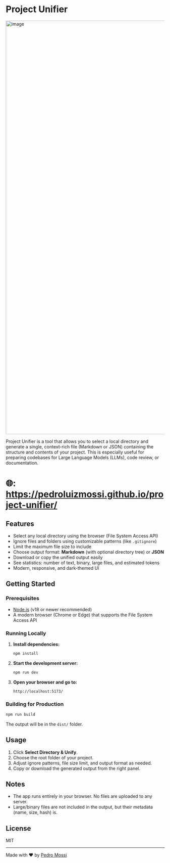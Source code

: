 # Project Unifier

<img width="1374" height="1309" alt="image" src="https://github.com/user-attachments/assets/14e4afb7-b2b1-4eea-b667-d5e42844c548" />


Project Unifier is a tool that allows you to select a local directory and generate a single, context-rich file (Markdown or JSON) containing the structure and contents of your project. This is especially useful for preparing codebases for Large Language Models (LLMs), code review, or documentation.

#  🌐: https://pedroluizmossi.github.io/project-unifier/

## Features

- Select any local directory using the browser (File System Access API)
- Ignore files and folders using customizable patterns (like `.gitignore`)
- Limit the maximum file size to include
- Choose output format: **Markdown** (with optional directory tree) or **JSON**
- Download or copy the unified output easily
- See statistics: number of text, binary, large files, and estimated tokens
- Modern, responsive, and dark-themed UI

## Getting Started

### Prerequisites

- [Node.js](https://nodejs.org/) (v18 or newer recommended)
- A modern browser (Chrome or Edge) that supports the File System Access API

### Running Locally

1. **Install dependencies:**
   ```bash
   npm install
   ```

2. **Start the development server:**
   ```bash
   npm run dev
   ```

3. **Open your browser and go to:**
   ```
   http://localhost:5173/
   ```

### Building for Production

```bash
npm run build
```

The output will be in the `dist/` folder.

## Usage

1. Click **Select Directory & Unify**.
2. Choose the root folder of your project.
3. Adjust ignore patterns, file size limit, and output format as needed.
4. Copy or download the generated output from the right panel.

## Notes

- The app runs entirely in your browser. No files are uploaded to any server.
- Large/binary files are not included in the output, but their metadata (name, size, hash) is.

## License

MIT

---

Made with ❤️ by [Pedro Mossi](https://github.com/pedroluizmossi)
